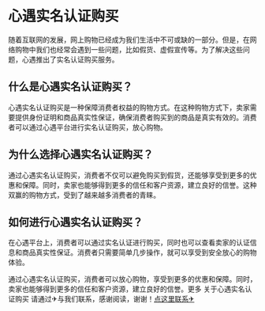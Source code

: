 # 心遇实名认证购买

随着互联网的发展，网上购物已经成为我们生活中不可或缺的一部分。但是，在网络购物中我们也经常会遇到一些问题，比如假货、虚假宣传等。为了解决这些问题，心遇推出了实名认证购买服务。

## 什么是心遇实名认证购买？

心遇实名认证购买是一种保障消费者权益的购物方式。在这种购物方式下，卖家需要提供身份证明和商品真实性保证，确保消费者购买到的商品是真实有效的。消费者可以通过心遇平台进行实名认证购买，放心购物。

## 为什么选择心遇实名认证购买？

通过心遇实名认证购买，消费者不仅可以避免购买到假货，还能够享受到更多的优惠和保障。同时，卖家也能够得到更多的信任和客户资源，建立良好的信誉。这种双赢的购物方式，受到了越来越多消费者的青睐。

## 如何进行心遇实名认证购买？

在心遇平台上，消费者可以通过实名认证进行购买，同时也可以查看卖家的认证信息和商品真实性保证。消费者只需要简单几步操作，就可以享受到安全放心的购物体验。

通过心遇实名认证购买，消费者可以放心购物，享受到更多的优惠和保障。同时，卖家也能够得到更多的信任和客户资源，建立良好的信誉。更多 关于心遇实名认证购买 请通过✈与我们联系，感谢阅读，谢谢！[点这里联系✈](https://a.k02.cc)